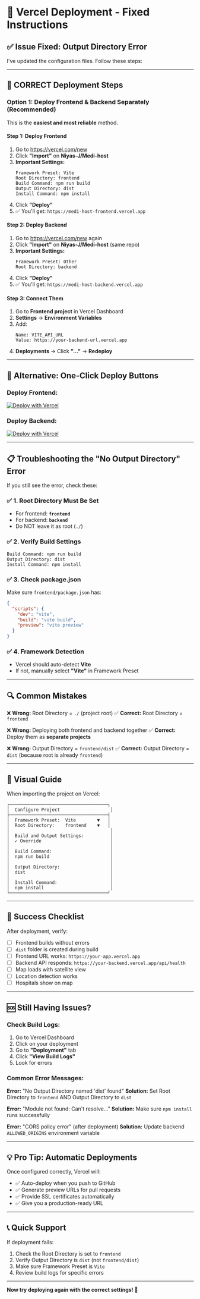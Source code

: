 # 🔧 Vercel Deployment - Fixed Instructions

## ✅ Issue Fixed: Output Directory Error

I've updated the configuration files. Follow these steps:

---

## 🚀 **CORRECT Deployment Steps**

### **Option 1: Deploy Frontend & Backend Separately (Recommended)**

This is the **easiest and most reliable** method.

#### **Step 1: Deploy Frontend**

1. Go to https://vercel.com/new
2. Click **"Import"** on **Niyas-J/Medi-host**
3. **Important Settings:**
   ```
   Framework Preset: Vite
   Root Directory: frontend
   Build Command: npm run build
   Output Directory: dist
   Install Command: npm install
   ```
4. Click **"Deploy"**
5. ✅ You'll get: `https://medi-host-frontend.vercel.app`

#### **Step 2: Deploy Backend**

1. Go to https://vercel.com/new again
2. Click **"Import"** on **Niyas-J/Medi-host** (same repo)
3. **Important Settings:**
   ```
   Framework Preset: Other
   Root Directory: backend
   ```
4. Click **"Deploy"**
5. ✅ You'll get: `https://medi-host-backend.vercel.app`

#### **Step 3: Connect Them**

1. Go to **Frontend project** in Vercel Dashboard
2. **Settings** → **Environment Variables**
3. Add:
   ```
   Name: VITE_API_URL
   Value: https://your-backend-url.vercel.app
   ```
4. **Deployments** → Click **"..."** → **Redeploy**

---

## 🎯 **Alternative: One-Click Deploy Buttons**

### Deploy Frontend:
[![Deploy with Vercel](https://vercel.com/button)](https://vercel.com/new/clone?repository-url=https://github.com/Niyas-J/Medi-host&root-directory=frontend)

### Deploy Backend:
[![Deploy with Vercel](https://vercel.com/button)](https://vercel.com/new/clone?repository-url=https://github.com/Niyas-J/Medi-host&root-directory=backend)

---

## 📋 **Troubleshooting the "No Output Directory" Error**

If you still see the error, check these:

### ✅ **1. Root Directory Must Be Set**
- For frontend: **`frontend`**
- For backend: **`backend`**
- Do NOT leave it as root (`./`)

### ✅ **2. Verify Build Settings**
```
Build Command: npm run build
Output Directory: dist
Install Command: npm install
```

### ✅ **3. Check package.json**
Make sure `frontend/package.json` has:
```json
{
  "scripts": {
    "dev": "vite",
    "build": "vite build",
    "preview": "vite preview"
  }
}
```

### ✅ **4. Framework Detection**
- Vercel should auto-detect **Vite**
- If not, manually select **"Vite"** in Framework Preset

---

## 🔍 **Common Mistakes**

❌ **Wrong:** Root Directory = `./` (project root)
✅ **Correct:** Root Directory = `frontend`

❌ **Wrong:** Deploying both frontend and backend together
✅ **Correct:** Deploy them as **separate projects**

❌ **Wrong:** Output Directory = `frontend/dist`
✅ **Correct:** Output Directory = `dist` (because root is already `frontend`)

---

## 📸 **Visual Guide**

When importing the project on Vercel:

```
┌─────────────────────────────────────┐
│  Configure Project                   │
├─────────────────────────────────────┤
│  Framework Preset:  Vite        ▼   │
│  Root Directory:    frontend    ▼   │
│                                      │
│  Build and Output Settings:          │
│  ✓ Override                          │
│                                      │
│  Build Command:                      │
│  npm run build                       │
│                                      │
│  Output Directory:                   │
│  dist                                │
│                                      │
│  Install Command:                    │
│  npm install                         │
└─────────────────────────────────────┘
```

---

## 🎉 **Success Checklist**

After deployment, verify:

- [ ] Frontend builds without errors
- [ ] `dist` folder is created during build
- [ ] Frontend URL works: `https://your-app.vercel.app`
- [ ] Backend API responds: `https://your-backend.vercel.app/api/health`
- [ ] Map loads with satellite view
- [ ] Location detection works
- [ ] Hospitals show on map

---

## 🆘 **Still Having Issues?**

### Check Build Logs:
1. Go to Vercel Dashboard
2. Click on your deployment
3. Go to **"Deployment"** tab
4. Click **"View Build Logs"**
5. Look for errors

### Common Error Messages:

**Error:** "No Output Directory named 'dist' found"
**Solution:** Set Root Directory to `frontend` AND Output Directory to `dist`

**Error:** "Module not found: Can't resolve..."
**Solution:** Make sure `npm install` runs successfully

**Error:** "CORS policy error" (after deployment)
**Solution:** Update backend `ALLOWED_ORIGINS` environment variable

---

## 💡 **Pro Tip: Automatic Deployments**

Once configured correctly, Vercel will:
- ✅ Auto-deploy when you push to GitHub
- ✅ Generate preview URLs for pull requests
- ✅ Provide SSL certificates automatically
- ✅ Give you a production-ready URL

---

## 📞 **Quick Support**

If deployment fails:
1. Check the Root Directory is set to `frontend`
2. Verify Output Directory is `dist` (not `frontend/dist`)
3. Make sure Framework Preset is `Vite`
4. Review build logs for specific errors

---

**Now try deploying again with the correct settings! 🚀**

